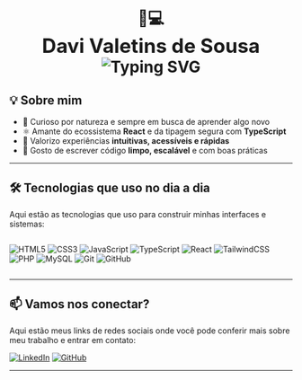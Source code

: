 <h1 align="center">
  🚀💻 <br>
  <span style="font-size: 35px;">Davi Valetins de Sousa</span> <br>
  <img src="https://readme-typing-svg.herokuapp.com?font=Fira+Code&duration=2000&pause=1000&center=true&vCenter=true&width=435&lines=Desenvolvedor+Front-End;REACT%2C+TypeScript+JavaScript;Versionamento+com+Git+e+GitHub" alt="Typing SVG" />
</h1>


## 💡 Sobre mim

- 🚀 Curioso por natureza e sempre em busca de aprender algo novo
- ⚛️ Amante do ecossistema **React** e da tipagem segura com **TypeScript**
- 🎨 Valorizo experiências **intuitivas, acessíveis e rápidas**
- 🔧 Gosto de escrever código **limpo, escalável** e com boas práticas

---

## 🛠️ Tecnologias que uso no dia a dia

Aqui estão as tecnologias que uso para construir minhas interfaces e sistemas:

<div style="display: flex; flex-wrap: wrap; gap: 8px; justify-content: center;">

![HTML5](https://img.shields.io/badge/-HTML5-E34F26?logo=html5&logoColor=white&style=for-the-badge)
![CSS3](https://img.shields.io/badge/-CSS3-1572B6?logo=css3&logoColor=white&style=for-the-badge)
![JavaScript](https://img.shields.io/badge/-JavaScript-F7DF1E?logo=javascript&logoColor=black&style=for-the-badge)
![TypeScript](https://img.shields.io/badge/-TypeScript-3178C6?logo=typescript&logoColor=white&style=for-the-badge)
![React](https://img.shields.io/badge/-React-61DAFB?logo=react&logoColor=white&style=for-the-badge)
![TailwindCSS](https://img.shields.io/badge/-TailwindCSS-38B2AC?logo=tailwind-css&logoColor=white&style=for-the-badge)
![PHP](https://img.shields.io/badge/-PHP-777BB4?logo=php&logoColor=white&style=for-the-badge)
![MySQL](https://img.shields.io/badge/-MySQL-4479A1?logo=mysql&logoColor=white&style=for-the-badge)
![Git](https://img.shields.io/badge/-Git-F05032?logo=git&logoColor=white&style=for-the-badge)
![GitHub](https://img.shields.io/badge/-GitHub-181717?logo=github&logoColor=white&style=for-the-badge)

</div>

---

## 📫 Vamos nos conectar?

Aqui estão meus links de redes sociais onde você pode conferir mais sobre meu trabalho e entrar em contato:

[![LinkedIn](https://img.shields.io/badge/-LinkedIn-0077B5?logo=linkedin&logoColor=white&style=for-the-badge)](https://linkedin.com/in/davivalentinn)
[![GitHub](https://img.shields.io/badge/-Meu%20GitHub-181717?logo=github&logoColor=white&style=for-the-badge)](https://github.com/davivalentinn)

---


